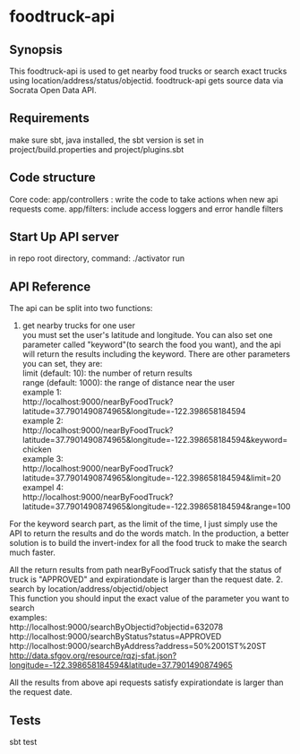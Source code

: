 # foodtruck-api
## Synopsis

This foodtruck-api is used to get nearby food trucks or search exact trucks using location/address/status/objectid. 
foodtruck-api gets source data via Socrata Open Data API.

## Requirements
  make sure sbt, java installed, the sbt version is set in project/build.properties and project/plugins.sbt
  
## Code structure
  Core code:
   app/controllers : write the code to take actions when new api requests come. 
   app/filters: include access loggers and error handle filters
   
## Start Up API server

 in repo root directory, command: ./activator run      

## API Reference

The api can be split into two functions: <br />
  1. get nearby trucks for one user <br />
   you must set the user's latitude and longitude. You can also set one parameter called "keyword"(to search the food you want), and the api will return the results including the keyword. There are other parameters you can set, they are:<br />
   limit (default: 10): the number of return results <br />
   range (default: 1000): the range of distance near the user<br />
   example 1:<br />
   http://localhost:9000/nearByFoodTruck?latitude=37.7901490874965&longitude=-122.398658184594 <br />
   example 2: <br />
   http://localhost:9000/nearByFoodTruck?latitude=37.7901490874965&longitude=-122.398658184594&keyword=chicken <br />
   example 3: <br />
   http://localhost:9000/nearByFoodTruck?latitude=37.7901490874965&longitude=-122.398658184594&limit=20 <br />
   exampel 4: <br />
   http://localhost:9000/nearByFoodTruck?latitude=37.7901490874965&longitude=-122.398658184594&range=100<br />
   
   For the keyword search part, as the limit of the time, I just simply use the API to return the results and do the words match. In the production, a better solution is to build the invert-index for all the food truck to make the search much faster.
   
   All the return results from path nearByFoodTruck satisfy that the status of truck is "APPROVED" and expirationdate        is larger than the request date.
  2. search by location/address/objectid/object <br />
   This function you should input the exact value of the parameter you want to search <br />
   examples:<br />
   http://localhost:9000/searchByObjectid?objectid=632078 <br />
   http://localhost:9000/searchByStatus?status=APPROVED  <br />
   http://localhost:9000/searchByAddress?address=50%2001ST%20ST <br />
   http://data.sfgov.org/resource/rqzj-sfat.json?longitude=-122.398658184594&latitude=37.7901490874965 <br />

   All the results from above api requests satisfy expirationdate is larger than the request date. 

## Tests

sbt test
